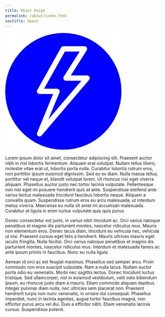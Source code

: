 ```yaml
---
title: About Paige
permalink: /about/index.html
navtitle: About
---
```

![Paige](/static/img/logo.png)

Lorem ipsum dolor sit amet, consectetur adipiscing elit. Praesent auctor nibh in nisl lobortis fermentum. Aliquam erat volutpat. Nullam tellus libero, molestie vitae erat ut, lobortis porta nulla. Curabitur lobortis rutrum eros, non porttitor ipsum euismod dignissim. Sed eu ex diam. Nulla massa tellus, porttitor vel neque et, blandit volutpat lorem. Ut rhoncus nisi eget viverra aliquam. Phasellus auctor justo nec tortor lacinia vulputate. Pellentesque non nisi eget mi posuere hendrerit quis at ante. Suspendisse eleifend ante varius lectus malesuada tincidunt faucibus lobortis neque. Aliquam a convallis quam. Suspendisse rutrum eros eu arcu malesuada, ut interdum metus viverra. Maecenas eu nulla sit amet mi accumsan malesuada. Curabitur et ligula in enim luctus vulputate quis quis purus.

Donec consectetur est justo, in varius nibh tincidunt ac. Orci varius natoque penatibus et magnis dis parturient montes, nascetur ridiculus mus. Mauris non elementum eros. Donec lacus diam, tincidunt eu vehicula nec, vehicula ut nisi. Praesent cursus eget felis a hendrerit. Mauris ultrices mauris eget iaculis fringilla. Nulla facilisi. Orci varius natoque penatibus et magnis dis parturient montes, nascetur ridiculus mus. Interdum et malesuada fames ac ante ipsum primis in faucibus. Nunc eu nulla ligula.

Aenean id orci ac est feugiat maximus. Phasellus sed semper arcu. Proin commodo non eros suscipit vulputate. Nam a nulla lacus. Nullam auctor porta odio eu venenatis. Morbi nec sagittis lectus. Donec tincidunt luctus tristique. Sed ullamcorper, nisl in euismod vestibulum, velit odio bibendum ipsum, eu rhoncus justo diam a mauris. Etiam commodo aliquam dapibus. Integer pulvinar diam nulla, nec ultricies sem placerat non. Praesent hendrerit turpis non nunc venenatis, in ornare dui consequat. Phasellus imperdiet, nunc in lacinia egestas, augue tortor faucibus magna, non efficitur purus arcu vel dui. Duis a efficitur nibh. Etiam venenatis lacinia cursus. Suspendisse potenti.
